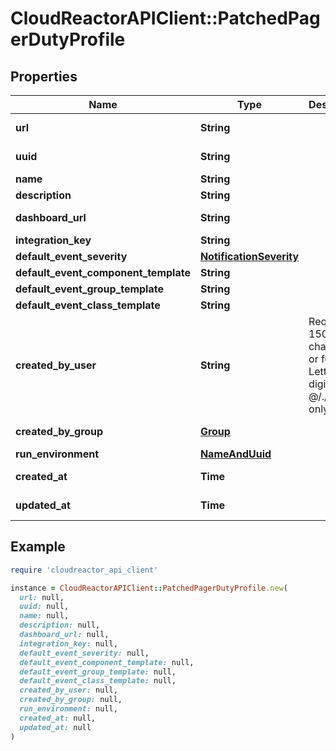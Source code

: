 # CloudReactorAPIClient::PatchedPagerDutyProfile

## Properties

| Name | Type | Description | Notes |
| ---- | ---- | ----------- | ----- |
| **url** | **String** |  | [optional][readonly] |
| **uuid** | **String** |  | [optional][readonly] |
| **name** | **String** |  | [optional] |
| **description** | **String** |  | [optional] |
| **dashboard_url** | **String** |  | [optional][readonly] |
| **integration_key** | **String** |  | [optional] |
| **default_event_severity** | [**NotificationSeverity**](NotificationSeverity.md) |  | [optional] |
| **default_event_component_template** | **String** |  | [optional] |
| **default_event_group_template** | **String** |  | [optional] |
| **default_event_class_template** | **String** |  | [optional] |
| **created_by_user** | **String** | Required. 150 characters or fewer. Letters, digits and @/./+/-/_ only. | [optional][readonly] |
| **created_by_group** | [**Group**](Group.md) |  | [optional][readonly] |
| **run_environment** | [**NameAndUuid**](NameAndUuid.md) |  | [optional] |
| **created_at** | **Time** |  | [optional][readonly] |
| **updated_at** | **Time** |  | [optional][readonly] |

## Example

```ruby
require 'cloudreactor_api_client'

instance = CloudReactorAPIClient::PatchedPagerDutyProfile.new(
  url: null,
  uuid: null,
  name: null,
  description: null,
  dashboard_url: null,
  integration_key: null,
  default_event_severity: null,
  default_event_component_template: null,
  default_event_group_template: null,
  default_event_class_template: null,
  created_by_user: null,
  created_by_group: null,
  run_environment: null,
  created_at: null,
  updated_at: null
)
```

